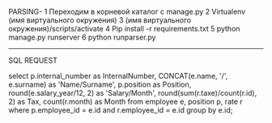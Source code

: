 PARSING-
1 Переходим в корневой каталог с manage.py
2 Virtualenv (имя виртуального окружения)
3 (имя виртуального окружения)/scripts/activate
4 Pip install -r requirements.txt
5 python manage.py runserver
6 python runparser.py
___________________________________________________________________

SQL REQUEST

select
  p.internal_number as InternalNumber,
  CONCAT(e.name, '/', e.surname) as 'Name/Surname',
  p.position as Position,
  round(e.salary_year/12, 2) as 'Salary/Month',
  round(sum(r.taxe)/count(r.id), 2) as Tax,
  count(r.month) as Month
from
  employee e,
  position p,
  rate r
where
  p.employee_id = e.id
  and r.employee_id = e.id
group by e.id;